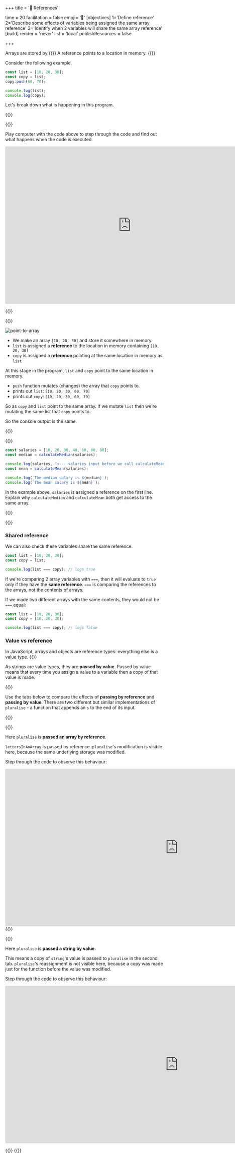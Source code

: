 +++
title = '🏤 References'

time = 20
facilitation = false
emoji= '🧩'
[objectives]
    1='Define reference'
    2='Describe some effects of variables being assigned the same array reference'
    3='Identify when 2 variables will share the same array reference'
[build]
  render = 'never'
  list = 'local'
  publishResources = false

+++

Arrays are stored by {{<tooltip title="reference">}}
A reference points to a location in memory.
{{</tooltip>}}

Consider the following example,

```js
const list = [10, 20, 30];
const copy = list;
copy.push(60, 70);

console.log(list);
console.log(copy);
```

Let's break down what is happening in this program.

{{<tabs name="">}}

{{<tab name="🎮 Playing computer">}}

Play computer with the code above to step through the code and find out what happens when the code is executed.

<iframe title="playing-computer-reference "width="800" height="500" frameborder="0" src="https://pythontutor.com/iframe-embed.html#code=const%20list%20%3D%20%5B10,%2020,%2030%5D%3B%0Aconst%20copy%20%3D%20list%3B%0Acopy.push%2860,%2070%29%3B%0A%0Aconsole.log%28list%29%3B%0Aconsole.log%28copy%29%3B&codeDivHeight=400&codeDivWidth=350&cumulative=false&curInstr=0&heapPrimitives=nevernest&origin=opt-frontend.js&py=js&rawInputLstJSON=%5B%5D&textReferences=false"> </iframe>

{{</tab>}}

{{<tab name="📜 Explanation">}}

![point-to-array](point-to-array.png)

- We make an array `[10, 20, 30]` and store it somewhere in memory.
- `list` is assigned a **reference** to the location in memory containing `[10, 20, 30]`
- `copy` is assigned a **reference** pointing at the same location in memory as `list`

At this stage in the program, `list` and `copy` point to the same location in memory.

- `push` function mutates (changes) the array that `copy` points to.
- prints out `list`: `[10, 20, 30, 60, 70]`
- prints out `copy`: `[10, 20, 30, 60, 70]`

So as `copy` and `list` point to the same array.
If we mutate `list` then we're mutating the same list that `copy` points to.

So the console output is the same.

{{</tab>}}

{{<tab name=" 🧠  Explain">}}

```js {linenos=table,hl_lines=["4"],linenostart=1}
const salaries = [10, 20, 30, 40, 60, 80, 80];
const median = calculateMedian(salaries);

console.log(salaries, "<--- salaries input before we call calculateMean");
const mean = calculateMean(salaries);

console.log(`The median salary is ${median}`);
console.log(`The mean salary is ${mean}`);
```

In the example above, `salaries` is assigned a reference on the first line.
Explain why `calculateMedian` and `calculateMean` both get access to the same array.

{{</tab>}}

{{</tabs>}}

### Shared reference

We can also check these variables share the same reference.

```js
const list = [10, 20, 30];
const copy = list;

console.log(list === copy); // logs true
```

If we're comparing 2 array variables with `===`, then it will evaluate to `true` only if they have the **same reference**. `===` is comparing the references to the arrays, not the contents of arrays.

If we made two different arrays with the same contents, they would not be `===` equal:

```js
const list = [10, 20, 30];
const copy = [10, 20, 30];

console.log(list === copy); // logs false
```

### Value vs reference

In JavaScript, arrays and objects are reference types: everything else is a value type.
{{<note title="Passing by value" type="note">}}

As strings are value types, they are **passed by value**. Passed by value means that every time you assign a value to a variable then a copy of that value is made.

{{</note>}}

Use the tabs below to compare the effects of **passing by reference** and **passing by value**.
There are two different but similar implementations of `pluralise` - a function that appends an `s` to the end of its input.

{{<tabs>}}

{{<tab name="pluralise: array">}}

Here `pluralise` is **passed an array by reference**.

`lettersInAnArray` is passed by reference. `pluralise`'s modification is visible here, because the same underlying storage was modified.

Step through the code to observe this behaviour:

<iframe title="pluralise-array" width="1100" height="500" frameborder="0" src="https://pythontutor.com/iframe-embed.html#code=function%20pluralise%28arr%29%20%7B%0A%20%20arr.push%28%22s%22%29%3B%0A%7D%0Aconst%20lettersInAnArray%20%3D%20%5B%22c%22,%22a%22,%22t%22%5D%3B%0Apluralise%28lettersInAnArray%29%3B%0A%0Aconsole.assert%28lettersInAnArray.length%20%3D%3D%3D%204%29%3B%0Aconsole.assert%28lettersInAnArray%5B3%5D%20%3D%3D%3D%20%22s%22%29%3B&codeDivHeight=400&codeDivWidth=600&cumulative=false&curInstr=0&heapPrimitives=nevernest&origin=opt-frontend.js&py=js&rawInputLstJSON=%5B%5D&textReferences=false"> </iframe>
{{</tab>}}

{{<tab name="pluralise: string">}}

Here `pluralise` is **passed a string by value**.

This means a copy of `string`'s value is passed to `pluralise` in the second tab. `pluralise`'s reassignment is not visible here, because a copy was made just for the function before the value was modified.

Step through the code to observe this behaviour:

<iframe title="pluralise-string" width="1100" height="500" frameborder="0" src="https://pythontutor.com/iframe-embed.html#code=function%20pluralise%28str%29%20%7B%0A%20%20str%20%2B%3D%20%22s%22%3B%0A%7D%0Aconst%20string%20%3D%20%22cat%22%3B%0Apluralise%28string%29%3B%0A%0Aconsole.assert%28string.length%20%3D%3D%3D%203%29%3B%0Aconsole.assert%28string%20%3D%3D%3D%20%22cat%22%29%3B&codeDivHeight=400&codeDivWidth=600&cumulative=false&curInstr=0&heapPrimitives=nevernest&origin=opt-frontend.js&py=js&rawInputLstJSON=%5B%5D&textReferences=false"> </iframe>

{{</tab>}}
{{</tabs>}}
